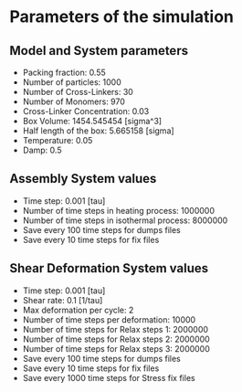 # Parameters of the simulation


## Model and System parameters

- Packing fraction: 0.55
- Number of particles: 1000
- Number of Cross-Linkers: 30
- Number of Monomers: 970
- Cross-Linker Concentration: 0.03
- Box Volume: 1454.545454 [sigma^3]
- Half length of the box: 5.665158 [sigma]
- Temperature: 0.05
- Damp: 0.5

 ## Assembly System values 

- Time step: 0.001 [tau]
- Number of time steps in heating process: 1000000
- Number of time steps in isothermal process: 8000000
- Save every 100 time steps for dumps files
- Save every 10 time steps for fix files

 ## Shear Deformation System values 

- Time step: 0.001 [tau]
- Shear rate: 0.1 [1/tau]
- Max deformation per cycle: 2
- Number of time steps per deformation: 10000
- Number of time steps for Relax steps 1: 2000000
- Number of time steps for Relax steps 2: 2000000
- Number of time steps for Relax steps 3: 2000000
- Save every 100 time steps for dumps files
- Save every 10 time steps for fix files
- Save every 1000 time steps for Stress fix files

